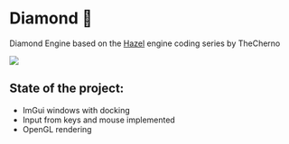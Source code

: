 # Diamond 💎
Diamond Engine based on the [Hazel](https://github.com/TheCherno/Hazel) engine coding series by TheCherno

![](https://i.imgur.com/dBPJGAk.png)

## State of the project:
- ImGui windows with docking
- Input from keys and mouse implemented
- OpenGL rendering
